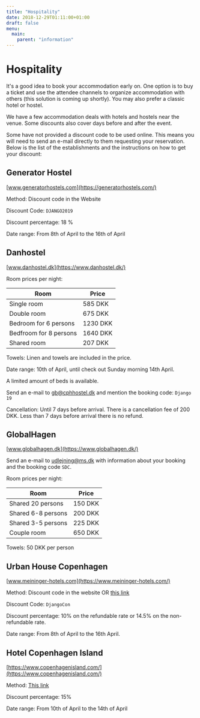 ```yaml
---
title: "Hospitality"
date: 2018-12-29T01:11:00+01:00
draft: false
menu:
  main:
    parent: "information"
---
```


# Hospitality

It's a good idea to book your accommodation early on. One option is to buy a ticket and use the attendee channels to organize accommodation with others (this solution is coming up shortly). You may also prefer a classic hotel or hostel.

We have a few accommodation deals with hotels and hostels near the venue. Some discounts also cover days before and after the event.

Some have not provided a discount code to be used online. This means you will need to send an e-mail directly to them requesting your reservation. Below is the list of the establishments and the instructions on how to get your discount:

## Generator Hostel

[www.generatorhostels.com](https://generatorhostels.com/)

Method: Discount code in the Website

Discount Code: `DJANGO2019`

Discount percentage: 18 %

Date range: From 8th of April to the 16th of April

## Danhostel

[www.danhostel.dk](https://www.danhostel.dk/)

Room prices per night:

| Room | Price |
| ---- | ----- |
| Single room | 585 DKK |
| Double room | 675 DKK |
| Bedroom for 6 persons | 1230 DKK |
| Bedfroom for 8 persons | 1640 DKK |
| Shared room | 207 DKK |

Towels: Linen and towels are included in the price.

Date range: 10th of April, until check out Sunday morning 14th April.

A limited amount of beds is available.

Send an e-mail to [gb@cphhostel.dk](mailto:gb@cphhostel.dk) and mention the booking code: `Django 19`

Cancellation: Until 7 days before arrival. There is a cancellation fee of 200 DKK. Less than 7 days before arrival there is no refund.

## GlobalHagen

[www.globalhagen.dk](https://www.globalhagen.dk/)

Send an e-mail to [udlejning@ms.dk](mailto:udlejning@ms.dk) with information about your booking and the booking code `SDC`.

Room prices per night:

| Room | Price |
| ------- | ----- |
| Shared 20 persons | 150 DKK |
| Shared 6-8 persons | 200 DKK |
| Shared 3-5 persons | 225 DKK |
| Couple room | 650 DKK |

Towels: 50 DKK per person

## Urban House Copenhagen

[www.meininger-hotels.com](https://www.meininger-hotels.com/)

Method: Discount code in the website OR [this link](https://www.meininger-hotels.com/en/mews/?mewsEnterpriseId=cc6510a2-e304-414c-9ac2-6453badc9fb0&language=en-EN&mewsStart=2019-04-10&mewsEnd=2019-04-14&mewsVoucherCode=DjangoCon&utm_source=djangocon&utm_medium=referral&utm_content=bookinglink)

Discount Code: `DjangoCon`

Discount percentage: 10% on the refundable rate or 14.5% on the non-refundable rate.

Date range: From 8th of April to the 16th April.

## Hotel Copenhagen Island

[https://www.copenhagenisland.com/](https://www.copenhagenisland.com/)

Method: [This link](https://www.copenhagenisland.com/arpbe/web/en/login/73297099)

Discount percentage: 15%

Date range: From 10th of April to the 14th of April
